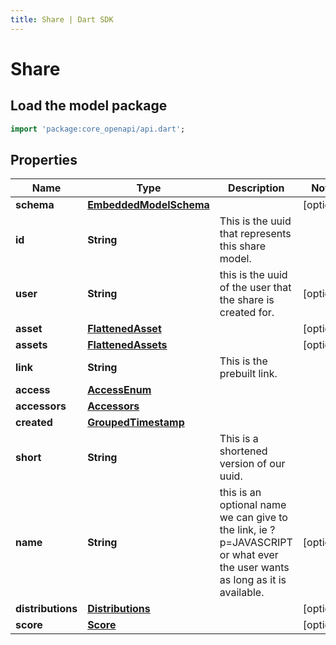 ```yaml
---
title: Share | Dart SDK
---
```


# Share

## Load the model package
```dart
import 'package:core_openapi/api.dart';
```

## Properties
Name | Type | Description | Notes
------------ | ------------- | ------------- | -------------
**schema** | [**EmbeddedModelSchema**](EmbeddedModelSchema) |  | [optional] 
**id** | **String** | This is the uuid that represents this share model. | 
**user** | **String** | this is the uuid of the user that the share is created for. | [optional] 
**asset** | [**FlattenedAsset**](FlattenedAsset) |  | [optional] 
**assets** | [**FlattenedAssets**](FlattenedAssets) |  | [optional] 
**link** | **String** | This is the prebuilt link. | 
**access** | [**AccessEnum**](AccessEnum) |  | 
**accessors** | [**Accessors**](Accessors) |  | 
**created** | [**GroupedTimestamp**](GroupedTimestamp) |  | 
**short** | **String** | This is a shortened version of our uuid. | 
**name** | **String** | this is an optional name we can give to the link, ie ?p=JAVASCRIPT or what ever the user wants as long as it is available. | [optional] 
**distributions** | [**Distributions**](Distributions) |  | [optional] 
**score** | [**Score**](Score) |  | [optional] 




